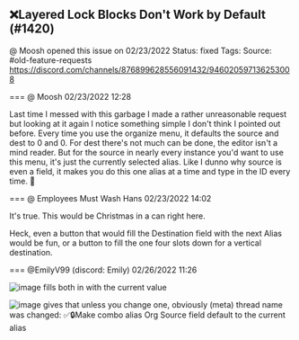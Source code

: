 ## ❌Layered Lock Blocks Don't Work by Default (#1420)
@ Moosh opened this issue on 02/23/2022
Status: fixed
Tags: 
Source: #old-feature-requests https://discord.com/channels/876899628556091432/946020597136253008


=== @ Moosh 02/23/2022 12:28

Last time I messed with this garbage I made a rather unreasonable request but looking at it again I notice something simple I don't think I pointed out before. Every time you use the organize menu, it defaults the source and dest to 0 and 0. For dest there's not much can be done, the editor isn't a mind reader. But for the source in nearly every instance you'd want to use this menu, it's just the currently selected alias. Like I dunno why source is even a field, it makes you do this one alias at a time and type in the ID every time. 🤦

=== @ Employees Must Wash Hans 02/23/2022 14:02

It's true.  This would be Christmas in a can right here. 

Heck, even a button that would fill the Destination field with the next Alias would be fun,  or a button to fill the one four slots down for a vertical destination.

=== @EmilyV99 (discord: Emily) 02/26/2022 11:26


![image](https://cdn.discordapp.com/attachments/946020597136253008/947092145968386119/unknown.png?ex=65ec474b&is=65d9d24b&hm=2d15a347c15f16c1ce7008085898994e8036ac121da9a38e3b6e249fadb620cc&)
fills both in with the current value

![image](https://cdn.discordapp.com/attachments/946020597136253008/947092218299166750/unknown.png?ex=65ec475c&is=65d9d25c&hm=66751a68e912930c2cf2fdbc29691278386296afda18822e4d53747c26bc1cfd&)
gives that unless you change one, obviously
(meta) thread name was changed: ✅🔒Make combo alias Org Source field default to the current alias
